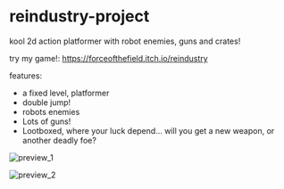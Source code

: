 # reindustry-project
kool 2d action platformer with robot enemies, guns and crates!

try my game!: https://forceofthefield.itch.io/reindustry

features:
- a fixed level, platformer
- double jump!
- robots enemies
- Lots of guns!
- Lootboxed, where your luck depend... will you get a new weapon, or another deadly foe?

![preview_1](https://github.com/EndliztS/reindustry-project/assets/87404470/78edbbd9-9017-4a2b-bded-3ac5caa5fac6)

![preview_2](https://github.com/EndliztS/reindustry-project/assets/87404470/f51a96eb-08e6-4256-8e15-43e2fb7a89eb)
